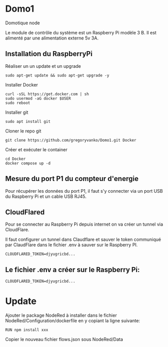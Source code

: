 # Domo1
Domotique node

Le module de contrôle du système est un Raspberry Pi modèle 3 B. Il est alimenté par une alimentation externe 5v 3A.

## Installation du RaspberryPi
Réaliser un un update et un upgrade
```
sudo apt-get update && sudo apt-get upgrade -y
```

Installer Docker
```
curl -sSL https://get.docker.com | sh
sudo usermod -aG docker $USER
sudo reboot
```

Installer git
```
sudo apt install git
```

Cloner le repo git
```
git clone https://github.com/gregoryvanko/Domo1.git Docker
```

Créer et exécuter le container
```
cd Docker
docker compose up -d
```

## Mesure du port P1 du compteur d'energie
Pour récupérer les données du port P1, il faut s'y connecter via un port USB du Raspberry Pi et un cable USB RJ45.

## CloudFlared
Pour se connecter au Raspberry Pi depuis internet on va créer un tunnel via CloudFlare.

Il faut configurer un tunnel dans Claudflare et sauver le token communiqué par ClaudFlare dans le fichier .env à sauver sur le Raspberry PI.
```
CLOUDFLARED_TOKEN=djyugricbd...
```

## Le fichier .env a créer sur le Raspberry Pi:
```
CLOUDFLARED_TOKEN=djyugricbd...
```

# Update
Ajouter le package NodeRed à installer dans le fichier NodeRed/Configuration/dockerfile en y copiant la ligne suivante: 
```
RUN npm install xxx
```
Copier le nouveau fichier flows.json sous NodeRed/Data
